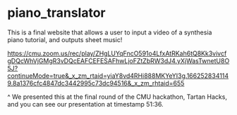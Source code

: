 # piano_translator

This is a final website that allows a user to input a video of a synthesia piano tutorial, and outputs sheet music!

https://cmu.zoom.us/rec/play/ZHgLUYqFncO591o4LfxAtRKah6tQ8Kk3vivcfgDQcWhVjGMgR3vDQcEAFCEFESAFhwLjoFZtZbRW3dJ4.yXjWasTwnetU8O5J?continueMode=true&_x_zm_rtaid=yiaY8vd4RHi888MKYeYI3g.1662528341149.8a1376cfc4847dc3442995c73dc94516&_x_zm_rhtaid=655

^ We presented this at the final round of the CMU hackathon, Tartan Hacks, and you can see our presentation at timestamp 51:36. 
